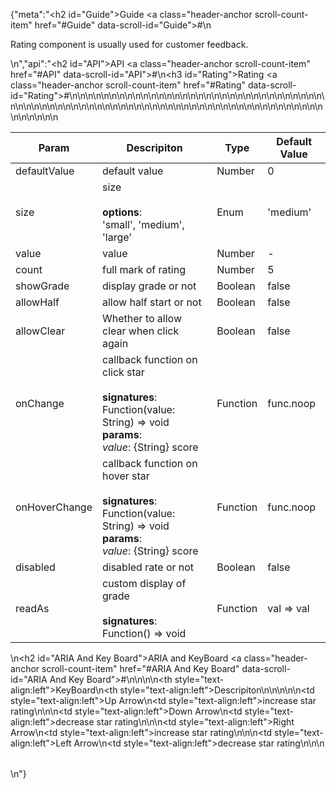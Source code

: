 {"meta":"<h2 id=\"Guide\">Guide <a class=\"header-anchor scroll-count-item\" href=\"#Guide\" data-scroll-id=\"Guide\">#</a></h2>\n<p>Rating component is usually used for customer feedback.</p>\n","api":"<h2 id=\"API\">API <a class=\"header-anchor scroll-count-item\" href=\"#API\" data-scroll-id=\"API\">#</a></h2>\n<h3 id=\"Rating\">Rating <a class=\"header-anchor scroll-count-item\" href=\"#Rating\" data-scroll-id=\"Rating\">#</a></h3>\n<table>\n<thead>\n<tr>\n<th>Param</th>\n<th>Descripiton</th>\n<th>Type</th>\n<th>Default Value</th>\n</tr>\n</thead>\n<tbody>\n<tr>\n<td>defaultValue</td>\n<td>default value</td>\n<td>Number</td>\n<td>0</td>\n</tr>\n<tr>\n<td>size</td>\n<td>size<br><br><strong>options</strong>:<br>'small', 'medium', 'large'</td>\n<td>Enum</td>\n<td>'medium'</td>\n</tr>\n<tr>\n<td>value</td>\n<td>value</td>\n<td>Number</td>\n<td>-</td>\n</tr>\n<tr>\n<td>count</td>\n<td>full mark of rating</td>\n<td>Number</td>\n<td>5</td>\n</tr>\n<tr>\n<td>showGrade</td>\n<td>display grade or not</td>\n<td>Boolean</td>\n<td>false</td>\n</tr>\n<tr>\n<td>allowHalf</td>\n<td>allow half start or not</td>\n<td>Boolean</td>\n<td>false</td>\n</tr>\n<tr>\n<td>allowClear</td>\n<td>Whether to allow clear when click again</td>\n<td>Boolean</td>\n<td>false</td>\n</tr>\n<tr>\n<td>onChange</td>\n<td>callback function on click star<br><br><strong>signatures</strong>:<br>Function(value: String) =&gt; void<br><strong>params</strong>:<br><em>value</em>: {String} score</td>\n<td>Function</td>\n<td>func.noop</td>\n</tr>\n<tr>\n<td>onHoverChange</td>\n<td>callback function on hover star<br><br><strong>signatures</strong>:<br>Function(value: String) =&gt; void<br><strong>params</strong>:<br><em>value</em>: {String} score</td>\n<td>Function</td>\n<td>func.noop</td>\n</tr>\n<tr>\n<td>disabled</td>\n<td>disabled rate or not</td>\n<td>Boolean</td>\n<td>false</td>\n</tr>\n<tr>\n<td>readAs</td>\n<td>custom display of grade<br><br><strong>signatures</strong>:<br>Function() =&gt; void</td>\n<td>Function</td>\n<td>val =&gt; val</td>\n</tr>\n</tbody>\n</table>\n<h2 id=\"ARIA And Key Board\">ARIA and KeyBoard <a class=\"header-anchor scroll-count-item\" href=\"#ARIA And Key Board\" data-scroll-id=\"ARIA And Key Board\">#</a></h2>\n<table>\n<thead>\n<tr>\n<th style=\"text-align:left\">KeyBoard</th>\n<th style=\"text-align:left\">Descripiton</th>\n</tr>\n</thead>\n<tbody>\n<tr>\n<td style=\"text-align:left\">Up Arrow</td>\n<td style=\"text-align:left\">increase star rating</td>\n</tr>\n<tr>\n<td style=\"text-align:left\">Down Arrow</td>\n<td style=\"text-align:left\">decrease star rating</td>\n</tr>\n<tr>\n<td style=\"text-align:left\">Right Arrow</td>\n<td style=\"text-align:left\">increase star rating</td>\n</tr>\n<tr>\n<td style=\"text-align:left\">Left Arrow</td>\n<td style=\"text-align:left\">decrease star rating</td>\n</tr>\n</tbody>\n</table>\n"}